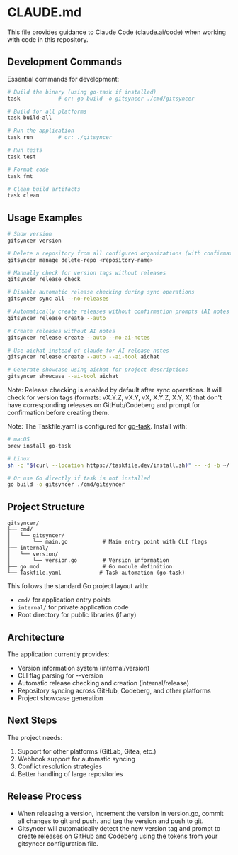 # CLAUDE.md

This file provides guidance to Claude Code (claude.ai/code) when working with code in this repository.

## Development Commands

Essential commands for development:

```bash
# Build the binary (using go-task if installed)
task            # or: go build -o gitsyncer ./cmd/gitsyncer

# Build for all platforms
task build-all

# Run the application
task run        # or: ./gitsyncer

# Run tests
task test

# Format code
task fmt

# Clean build artifacts
task clean
```

## Usage Examples

```bash
# Show version
gitsyncer version

# Delete a repository from all configured organizations (with confirmation)
gitsyncer manage delete-repo <repository-name>

# Manually check for version tags without releases
gitsyncer release check

# Disable automatic release checking during sync operations
gitsyncer sync all --no-releases

# Automatically create releases without confirmation prompts (AI notes enabled by default)
gitsyncer release create --auto

# Create releases without AI notes
gitsyncer release create --auto --no-ai-notes

# Use aichat instead of claude for AI release notes
gitsyncer release create --auto --ai-tool aichat

# Generate showcase using aichat for project descriptions
gitsyncer showcase --ai-tool aichat
```

Note: Release checking is enabled by default after sync operations. It will check for version tags (formats: vX.Y.Z, vX.Y, vX, X.Y.Z, X.Y, X) that don't have corresponding releases on GitHub/Codeberg and prompt for confirmation before creating them.

Note: The Taskfile.yaml is configured for [go-task](https://taskfile.dev/). Install with:
```bash
# macOS
brew install go-task

# Linux
sh -c "$(curl --location https://taskfile.dev/install.sh)" -- -d -b ~/.local/bin

# Or use Go directly if task is not installed
go build -o gitsyncer ./cmd/gitsyncer
```

## Project Structure

```
gitsyncer/
├── cmd/
│   └── gitsyncer/
│       └── main.go           # Main entry point with CLI flags
├── internal/
│   └── version/
│       └── version.go        # Version information
├── go.mod                    # Go module definition
└── Taskfile.yaml            # Task automation (go-task)
```

This follows the standard Go project layout with:
- `cmd/` for application entry points
- `internal/` for private application code
- Root directory for public libraries (if any)

## Architecture

The application currently provides:
- Version information system (internal/version)
- CLI flag parsing for --version
- Automatic release checking and creation (internal/release)
- Repository syncing across GitHub, Codeberg, and other platforms
- Project showcase generation

## Next Steps

The project needs:
1. Support for other platforms (GitLab, Gitea, etc.)
2. Webhook support for automatic syncing
3. Conflict resolution strategies
4. Better handling of large repositories

## Release Process

- When releasing a version, increment the version in version.go, commit all changes to git and push. and tag the version and push to git.
- Gitsyncer will automatically detect the new version tag and prompt to create releases on GitHub and Codeberg using the tokens from your gitsyncer configuration file.